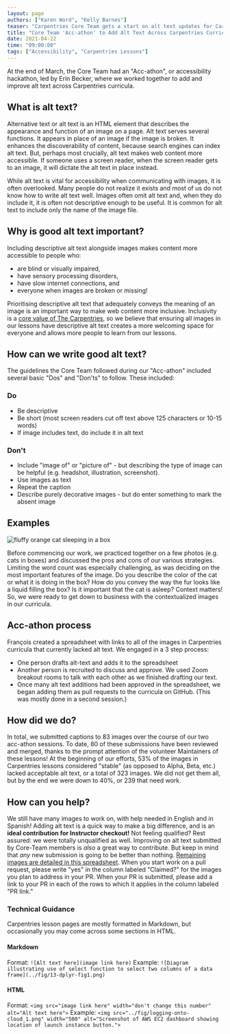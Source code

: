 ```yaml
---
layout: page
authors: ["Karen Word", "Kelly Barnes"]
teaser: "Carpentries Core Team gets a start on alt text updates for Carpentries lessons"
title: "Core Team 'Acc-athon' to Add Alt Text Across Carpentries Curricula"
date: 2021-04-22
time: "09:00:00"
tags: ["Accessibility", "Carpentries Lessons"]
---
```


At the end of March, the Core Team had an "Acc-athon", or accessibility hackathon, led by Erin Becker, where we worked together to add and improve alt text across 
Carpentries curricula. 

## What is alt text?
Alternative text or alt text is an HTML element that describes the appearance and function of an image on a page. Alt text serves several functions. It appears 
in place of an image if the image is broken. It enhances the discoverability of content, because search engines can index alt text. But, perhaps most crucially, 
alt text makes web content more accessible. If someone uses a screen reader, when the screen reader gets to an image, it will dictate the alt text in place 
instead.  

While alt text is vital for accessibility when communicating with images, it is often overlooked. Many people do not realize it exists and most of us do not know
how to write alt text well. Images often omit alt text and, when they do include it, it is often not descriptive enough to be useful. It is common for alt text 
to include only the name of the image file.   

## Why is good alt text important?
Including descriptive alt text alongside images makes content more accessible to people who:
* are blind or visually impaired,
* have sensory processing disorders,
* have slow internet connections, and
* everyone when images are broken or missing!  

Prioritising descriptive alt text that adequately conveys the meaning of an image is an important way to make web content more inclusive. Inclusivity is a [core 
value of The Carpentries](https://carpentries.org/values/), so we believe that ensuring all images in our lessons have descriptive alt text creates a more welcoming space for everyone and allows 
more people to learn from our lessons.

## How can we write good alt text?
The guidelines the Core Team followed during our "Acc-athon" included several basic "Dos" and "Don'ts" to follow. These included:
### Do
- Be descriptive
- Be short (most screen readers cut off text above 125 characters or 10-15 words)
- If image includes text, do include it in alt text

### Don't
- Include "image of" or "picture of" - but describing the type of image can be helpful (e.g. headshot, illustration, screenshot).
- Use images as text
- Repeat the caption
- Describe purely decorative images - but do enter something to mark the absent image

## Examples
![fluffy orange cat sleeping in a box](https://upload.wikimedia.org/wikipedia/commons/thumb/3/36/Cat_liquid.jpg/1600px-Cat_liquid.jpg)

Before commencing our work, we practiced together on a few photos (e.g. cats in boxes) and discussed the pros and cons of our various strategies. 
Limiting the word count was especially challenging, as was deciding on the most important features of the image. Do you describe the color of the 
cat or what it is doing in the box? How do you convey the way the fur looks like a liquid filling the box? Is it important that the cat is asleep? 
Context matters! So, we were ready to get down to business with the contextualized images in our curricula.
## Acc-athon process
François created a spreadsheet with links to all of the images in Carpentries curricula that currently lacked alt text. We engaged in a 3 step process:
- One person drafts alt-text and adds it to the spreadsheet
- Another person is recruited to discuss and approve. We used Zoom breakout rooms to talk with each other as we finished drafting our text.
- Once many alt text additions had been approved in the spreadsheet, we began adding them as pull requests to the curricula on GitHub. (This was mostly done 
in a second session.)
## How did we do?
In total, we submitted captions to 83 images over the course of our two acc-athon sessions. To date, 80 of these submissions have been reviewed and merged, 
thanks to the prompt attention of the volunteer Maintainers of these lessons! At the beginning of our efforts, 53% of the images in Carpentries lessons 
considered "stable" (as opposed to Alpha, Beta, etc.) lacked acceptable alt text, or a total of 323 images. We did not get them all, but by the end we were 
down to 40%, or 239 that need work. 
## How can you help? 
We still have many images to work on, with help needed in English and in Spanish! Adding alt text is a quick way to make a big difference, and is an **ideal contribution for Instructor checkout!** 
Not feeling qualified? Rest assured: we were totally unqualified as well. Improving on alt text submitted by Core-Team members is *also* a great way to 
contribute. But keep in mind that *any* new submission is going to be better than nothing.
[Remaining images are detailed in this spreadsheet](https://docs.google.com/spreadsheets/d/11s7rzIMSlhAkNl8BKeWffnHirP7N2_E4SXFRPrArUqY/edit?usp=sharing). 
When you start work on a pull request, please write "yes" in the column labeled "Claimed?" for the images you plan
to address in your PR. When your PR is submitted, please add a link to your PR in each of the rows to which it applies in the column labeled "PR link."
### Technical Guidance
Carpentries lesson pages are mostly formatted in Markdown, but occasionally you may come across some sections in HTML. 
#### Markdown
Format:
```![Alt text here](image link here)```
Example:
```![Diagram illustrating use of select function to select two columns of a data frame](../fig/13-dplyr-fig1.png)```
#### HTML
Format:
```<img src="image link here" width="don't change this number" alt="Alt text here">```
Example: 
```<img src="../fig/logging-onto-cloud_1.png" width="500" alt="Screenshot of AWS EC2 dashboard showing location of launch instance button.">```




